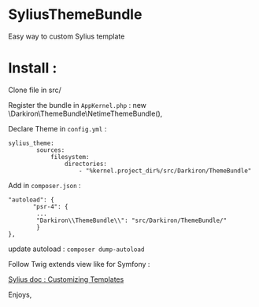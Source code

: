 # SyliusThemeBundle

Easy way to custom Sylius template

Install :
=========

Clone file in src/

Register the bundle in `AppKernel.php` :
	new \Darkiron\ThemeBundle\NetimeThemeBundle(),

Declare Theme in `config.yml` :

	sylius_theme:
    	    sources:
                filesystem:
                    directories:
                        - "%kernel.project_dir%/src/Darkiron/ThemeBundle"

Add in `composer.json` :

	"autoload": {
           "psr-4": {
            ...
            "Darkiron\\ThemeBundle\\": "src/Darkiron/ThemeBundle/"
            }
	},

update autoload :  `composer dump-autoload`

Follow Twig extends view like for Symfony :

[Sylius doc : Customizing Templates](http://docs.sylius.org/en/latest/customization/template.html)


Enjoys, 
